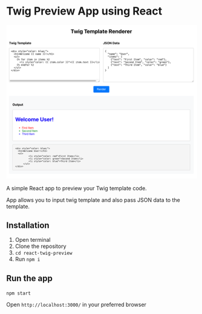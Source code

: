# Twig Preview App using React

![Twig Preview App](./screenshots/React_Twig_Preview_App.png)

A simple React app to preview your Twig template code. 

App allows you to input twig template and also pass JSON data to the template.

## Installation

1. Open terminal
2. Clone the repository
2. `cd react-twig-preview`
3. Run `npm i`

## Run the app

`npm start`

Open `http://localhost:3000/` in your preferred browser